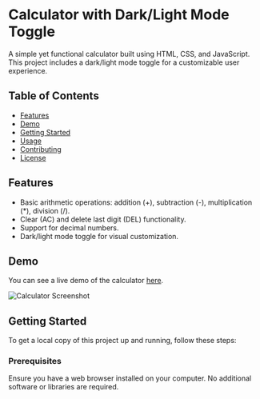 # Calculator with Dark/Light Mode Toggle

A simple yet functional calculator built using HTML, CSS, and JavaScript. This project includes a dark/light mode toggle for a customizable user experience.

## Table of Contents

- [Features](#features)
- [Demo](#demo)
- [Getting Started](#getting-started)
- [Usage](#usage)
- [Contributing](#contributing)
- [License](#license)

## Features

- Basic arithmetic operations: addition (+), subtraction (-), multiplication (*), division (/).
- Clear (AC) and delete last digit (DEL) functionality.
- Support for decimal numbers.
- Dark/light mode toggle for visual customization.

## Demo

You can see a live demo of the calculator [here](#).

![Calculator Screenshot](path/to/screenshot.png)

## Getting Started

To get a local copy of this project up and running, follow these steps:

### Prerequisites

Ensure you have a web browser installed on your computer. No additional software or libraries are required.
